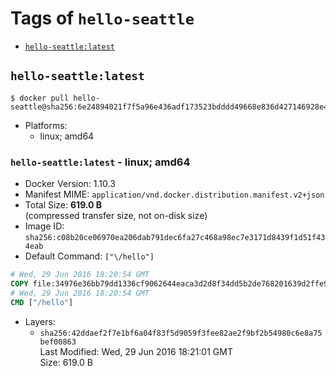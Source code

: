 <!-- THIS FILE IS GENERATED VIA '.template-helpers/generate-tag-details.pl' -->

# Tags of `hello-seattle`

-	[`hello-seattle:latest`](#hello-seattlelatest)

## `hello-seattle:latest`

```console
$ docker pull hello-seattle@sha256:6e24894021f7f5a96e436adf173523bdddd49668e836d427146928e456c2fb82
```

-	Platforms:
	-	linux; amd64

### `hello-seattle:latest` - linux; amd64

-	Docker Version: 1.10.3
-	Manifest MIME: `application/vnd.docker.distribution.manifest.v2+json`
-	Total Size: **619.0 B**  
	(compressed transfer size, not on-disk size)
-	Image ID: `sha256:c08b20ce06970ea206dab791dec6fa27c468a98ec7e3171d8439f1d51f434eab`
-	Default Command: `["\/hello"]`

```dockerfile
# Wed, 29 Jun 2016 18:20:54 GMT
COPY file:34976e36bb79dd1336cf9062644eaca3d2d8f34dd5b2de768201639d2ffe9a37 in /
# Wed, 29 Jun 2016 18:20:54 GMT
CMD ["/hello"]
```

-	Layers:
	-	`sha256:42ddaef2f7e1bf6a04f83f5d9059f3fee82ae2f9bf2b54980c6e8a75bef00863`  
		Last Modified: Wed, 29 Jun 2016 18:21:01 GMT  
		Size: 619.0 B
